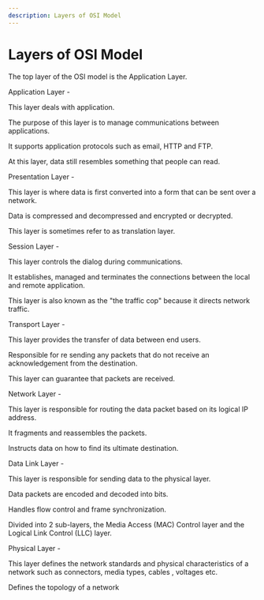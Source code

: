 ```yaml
---
description: Layers of OSI Model
---
```


# Layers of OSI Model

The top layer of the OSI model is the Application Layer.

Application Layer -

This layer deals with application.

The purpose of this layer is to manage communications between applications.

It supports application protocols such as email, HTTP and FTP.

At this layer, data still resembles something that people can read.

Presentation Layer -

This layer is where data is first converted into a form that can be sent over a network.

Data is compressed and decompressed and encrypted or decrypted.

This layer is sometimes refer to as translation layer.

Session Layer -

This layer controls the dialog during communications.

It establishes, managed and terminates the connections between the local and remote application.

This layer is also known as the "the traffic cop" because it directs network traffic.

Transport Layer -

This layer provides the transfer of data between end users.

Responsible for re sending any packets that do not receive an acknowledgement from the destination.

This layer can guarantee that packets are received.

Network Layer -

This layer is responsible for routing the data packet based on its logical IP address.

It fragments and reassembles the packets.

Instructs data on how to find its ultimate destination.

Data Link Layer -

This layer is responsible for sending data to the physical layer.

Data packets are encoded and decoded into bits.

Handles flow control and frame synchronization.

Divided into 2 sub-layers, the Media Access \(MAC\) Control layer and the Logical Link Control \(LLC\) layer.

Physical Layer -

This layer defines the network standards and physical characteristics of a network such as connectors, media types, cables , voltages etc.

Defines the topology of a network

